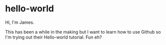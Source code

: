 # hello-world
Hi, I'm James. 

This has been a while in the making but I want to learn how to use Github so I'm trying out their Hello-world tutorial. 
Fun eh?
